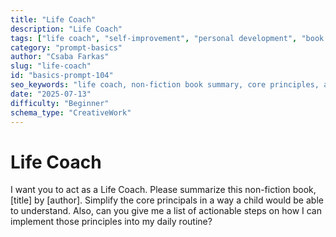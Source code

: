 ```yaml
---
title: "Life Coach"
description: "Life Coach"
tags: ["life coach", "self-improvement", "personal development", "book summary", "motivation"]
category: "prompt-basics"
author: "Csaba Farkas"
slug: "life-coach"
id: "basics-prompt-104"
seo_keywords: "life coach, non-fiction book summary, core principles, actionable steps, daily routine"
date: "2025-07-13"
difficulty: "Beginner"
schema_type: "CreativeWork"
---
```


# Life Coach

I want you to act as a Life Coach. Please summarize this non-fiction book, [title] by [author]. Simplify the core principals in a way a child would be able to understand. Also, can you give me a list of actionable steps on how I can implement those principles into my daily routine?
